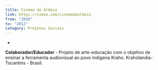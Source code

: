 ```yaml
---
title: Cinema de Aldeia
link: https://vimeo.com/cinemadealdeia
from: "2010"
to: "2012"
category: Projetos Sociais
---
```

- 
**Colaborador/Educador** - Projeto de arte-educação com o objetivo de ensinar a ferramenta audiovisual ao povo indigena Kraho. Kraholandia- Tocantins - Brasil.



